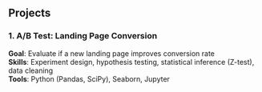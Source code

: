 ## Projects

### 1. A/B Test: Landing Page Conversion
**Goal**: Evaluate if a new landing page improves conversion rate  
**Skills**: Experiment design, hypothesis testing, statistical inference (Z-test), data cleaning  
**Tools**: Python (Pandas, SciPy), Seaborn, Jupyter 
